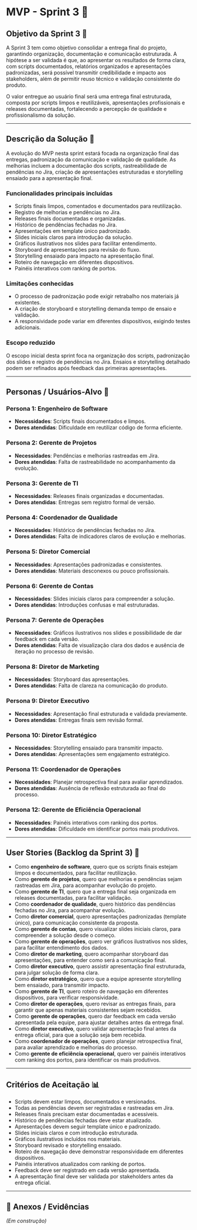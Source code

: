 # MVP - Sprint 3 📌

## Objetivo da Sprint 3 🎯

A Sprint 3 tem como objetivo consolidar a entrega final do projeto, garantindo organização, documentação e comunicação estruturada. A hipótese a ser validada é que, ao apresentar os resultados de forma clara, com scripts documentados, relatórios organizados e apresentações padronizadas, será possível transmitir credibilidade e impacto aos stakeholders, além de permitir reuso técnico e validação consistente do produto.

O valor entregue ao usuário final será uma entrega final estruturada, composta por scripts limpos e reutilizáveis, apresentações profissionais e releases documentadas, fortalecendo a percepção de qualidade e profissionalismo da solução.

---

## Descrição da Solução 📝

A evolução do MVP nesta sprint estará focada na organização final das entregas, padronização da comunicação e validação de qualidade. As melhorias incluem a documentação dos scripts, rastreabilidade de pendências no Jira, criação de apresentações estruturadas e storytelling ensaiado para a apresentação final.

### Funcionalidades principais incluídas

* Scripts finais limpos, comentados e documentados para reutilização.
* Registro de melhorias e pendências no Jira.
* Releases finais documentadas e organizadas.
* Histórico de pendências fechadas no Jira.
* Apresentações em template único padronizado.
* Slides iniciais claros para introdução da solução.
* Gráficos ilustrativos nos slides para facilitar entendimento.
* Storyboard de apresentações para revisão do fluxo.
* Storytelling ensaiado para impacto na apresentação final.
* Roteiro de navegação em diferentes dispositivos.
* Painéis interativos com ranking de portos.

### Limitações conhecidas

* O processo de padronização pode exigir retrabalho nos materiais já existentes.
* A criação de storyboard e storytelling demanda tempo de ensaio e validação.
* A responsividade pode variar em diferentes dispositivos, exigindo testes adicionais.

### Escopo reduzido

O escopo inicial desta sprint foca na organização dos scripts, padronização dos slides e registro de pendências no Jira. Ensaios e storytelling detalhado podem ser refinados após feedback das primeiras apresentações.

---

## Personas / Usuários-Alvo 👥

### Persona 1: Engenheiro de Software

* **Necessidades**: Scripts finais documentados e limpos.
* **Dores atendidas**: Dificuldade em reutilizar código de forma eficiente.

### Persona 2: Gerente de Projetos

* **Necessidades**: Pendências e melhorias rastreadas em Jira.
* **Dores atendidas**: Falta de rastreabilidade no acompanhamento da evolução.

### Persona 3: Gerente de TI

* **Necessidades**: Releases finais organizadas e documentadas.
* **Dores atendidas**: Entregas sem registro formal de versão.

### Persona 4: Coordenador de Qualidade

* **Necessidades**: Histórico de pendências fechadas no Jira.
* **Dores atendidas**: Falta de indicadores claros de evolução e melhorias.

### Persona 5: Diretor Comercial

* **Necessidades**: Apresentações padronizadas e consistentes.
* **Dores atendidas**: Materiais desconexos ou pouco profissionais.

### Persona 6: Gerente de Contas

* **Necessidades**: Slides iniciais claros para compreender a solução.
* **Dores atendidas**: Introduções confusas e mal estruturadas.

### Persona 7: Gerente de Operações

* **Necessidades**: Gráficos ilustrativos nos slides e possibilidade de dar feedback em cada versão.
* **Dores atendidas**: Falta de visualização clara dos dados e ausência de iteração no processo de revisão.

### Persona 8: Diretor de Marketing

* **Necessidades**: Storyboard das apresentações.
* **Dores atendidas**: Falta de clareza na comunicação do produto.

### Persona 9: Diretor Executivo

* **Necessidades**: Apresentação final estruturada e validada previamente.
* **Dores atendidas**: Entregas finais sem revisão formal.

### Persona 10: Diretor Estratégico

* **Necessidades**: Storytelling ensaiado para transmitir impacto.
* **Dores atendidas**: Apresentações sem engajamento estratégico.

### Persona 11: Coordenador de Operações

* **Necessidades**: Planejar retrospectiva final para avaliar aprendizados.
* **Dores atendidas**: Ausência de reflexão estruturada ao final do processo.

### Persona 12: Gerente de Eficiência Operacional

* **Necessidades**: Painéis interativos com ranking dos portos.
* **Dores atendidas**: Dificuldade em identificar portos mais produtivos.

---

## User Stories (Backlog da Sprint 3) 🔑

* Como **engenheiro de software**, quero que os scripts finais estejam limpos e documentados, para facilitar reutilização.
* Como **gerente de projetos**, quero que melhorias e pendências sejam rastreadas em Jira, para acompanhar evolução do projeto.
* Como **gerente de TI**, quero que a entrega final seja organizada em releases documentadas, para facilitar validação.
* Como **coordenador de qualidade**, quero histórico das pendências fechadas no Jira, para acompanhar evolução.
* Como **diretor comercial**, quero apresentações padronizadas (template único), para comunicação consistente da proposta.
* Como **gerente de contas**, quero visualizar slides iniciais claros, para compreender a solução desde o começo.
* Como **gerente de operações**, quero ver gráficos ilustrativos nos slides, para facilitar entendimento dos dados.
* Como **diretor de marketing**, quero acompanhar storyboard das apresentações, para entender como será a comunicação final.
* Como **diretor executivo**, quero assistir apresentação final estruturada, para julgar solução de forma clara.
* Como **diretor estratégico**, quero que a equipe apresente storytelling bem ensaiado, para transmitir impacto.
* Como **gerente de TI**, quero roteiro de navegação em diferentes dispositivos, para verificar responsividade.
* Como **diretor de operações**, quero revisar as entregas finais, para garantir que apenas materiais consistentes sejam recebidos.
* Como **gerente de operações**, quero dar feedback em cada versão apresentada pela equipe, para ajustar detalhes antes da entrega final.
* Como **diretor executivo**, quero validar apresentação final antes da entrega oficial, para que a solução seja bem recebida.
* Como **coordenador de operações**, quero planejar retrospectiva final, para avaliar aprendizado e melhorias do processo.
* Como **gerente de eficiência operacional**, quero ver painéis interativos com ranking dos portos, para identificar os mais produtivos.

---

## Critérios de Aceitação 📊

* Scripts devem estar limpos, documentados e versionados.
* Todas as pendências devem ser registradas e rastreadas em Jira.
* Releases finais precisam estar documentadas e acessíveis.
* Histórico de pendências fechadas deve estar atualizado.
* Apresentações devem seguir template único e padronizado.
* Slides iniciais claros e com introdução estruturada.
* Gráficos ilustrativos incluídos nos materiais.
* Storyboard revisado e storytelling ensaiado.
* Roteiro de navegação deve demonstrar responsividade em diferentes dispositivos.
* Painéis interativos atualizados com ranking de portos.
* Feedback deve ser registrado em cada versão apresentada.
* A apresentação final deve ser validada por stakeholders antes da entrega oficial.

---

## 📂 Anexos / Evidências

*(Em construção)*
